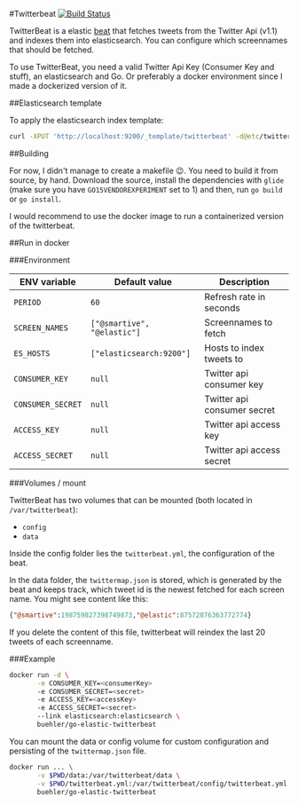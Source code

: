 #Twitterbeat [![Build Status](https://travis-ci.org/buehler/go-elastic-twitterbeat.svg?branch=master)](https://travis-ci.org/buehler/go-elastic-twitterbeat)

TwitterBeat is a elastic [beat](https://www.elastic.co/products/beats) that fetches tweets from the Twitter Api (v1.1) and indexes them into elasticsearch. You can configure which screennames that should be fetched.

To use TwitterBeat, you need a valid Twitter Api Key (Consumer Key and stuff), an elasticsearch and Go. Or preferably a docker environment since I made a dockerized version of it.

##Elasticsearch template

To apply the elasticsearch index template:

```bash
curl -XPUT 'http://localhost:9200/_template/twitterbeat' -d@etc/twitterbeat.template.json
```

##Building

For now, I didn't manage to create a makefile :wink:. You need to build it from source, by hand. Download the source, install the dependencies with `glide` (make sure you have `GO15VENDOREXPERIMENT` set to 1) and then, run `go build` or `go install`.

I would recommend to use the docker image to run a containerized version of the twitterbeat.

##Run in docker

###Environment

| ENV variable      | Default value               | Description                 |
| ----------------- | --------------------------- | --------------------------  |
| `PERIOD`          | `60`                        | Refresh rate in seconds     |
| `SCREEN_NAMES`    | `["@smartive", "@elastic"]` | Screennames to fetch        |
| `ES_HOSTS`        | `["elasticsearch:9200"]`    | Hosts to index tweets to    |
| `CONSUMER_KEY`    | `null`                      | Twitter api consumer key    |
| `CONSUMER_SECRET` | `null`                      | Twitter api consumer secret |
| `ACCESS_KEY`      | `null`                      | Twitter api access key      |
| `ACCESS_SECRET`   | `null`                      | Twitter api access secret   |

###Volumes / mount

TwitterBeat has two volumes that can be mounted (both located in `/var/twitterbeat`):
- `config`
- `data`

Inside the config folder lies the `twitterbeat.yml`, the configuration of the beat.

In the data folder, the `twittermap.json` is stored, which is generated by the beat and keeps track, which tweet id is the newest fetched for each screen name. You might see content like this:

```json
{"@smartive":198759827398749873,"@elastic":87572876363772774}
```

If you delete the content of this file, twitterbeat will reindex the last 20 tweets of each screenname.

###Example

```bash
docker run -d \
       -e CONSUMER_KEY=<consumerKey>
       -e CONSUMER_SECRET=<secret>
       -e ACCESS_KEY=<accessKey>
       -e ACCESS_SECRET=<secret>
       --link elasticsearch:elasticsearch \
       buehler/go-elastic-twitterbeat
```

You can mount the data or config volume for custom configuration and persisting of the `twittermap.json` file.
```bash
docker run ... \
       -v $PWD/data:/var/twitterbeat/data \
       -v $PWD/twitterbeat.yml:/var/twitterbeat/config/twitterbeat.yml \
       buehler/go-elastic-twitterbeat
```
